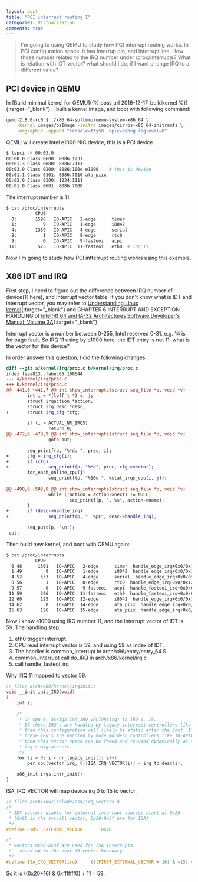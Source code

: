 ```yaml
---
layout: post 
title: "PCI interrupt routing I"
categories: Virtualization 
comments: true
---
```


> I'm going to using QEMU to study how PCI interrupt routing works. In PCI configuration space, it has Interrup pin, and Interrupt line.
How those number related to the IRQ number under /proc/interrupts? What is relation with IDT vector? what should I do, if I want change IRQ to a different value?

## PCI device in QEMU
In [Build minimal kernel for QEMU]({% post_url 2016-12-17-buildkernel %}){:target="_blank"},
I built a kernel image, and boot with following command:

```bash
qemu-2.8.0-rc0 $ ./x86_64-softmmu/qemu-system-x86_64 \
	-kernel images/bzImage -initrd images/cirros-x86_64-initramfs \
	-nographic -append "console=ttyS0  apic=debug loglevel=8"
```

QEMU will create Intel e1000 NIC device, this is a PCI device.

```bash
$ lspci -k 00:03.0
00:00.0 Class 0600: 8086:1237
00:01.3 Class 0680: 8086:7113
00:03.0 Class 0200: 8086:100e e1000    # this is device
00:01.1 Class 0101: 8086:7010 ata_piix
00:02.0 Class 0300: 1234:1111
00:01.0 Class 0601: 8086:7000
```

The interrupt number is 11.

```bash
$ cat /proc/interrupts 
           CPU0       
  0:       1598   IO-APIC   2-edge      timer
  1:          9   IO-APIC   1-edge      i8042
  4:       1359   IO-APIC   4-edge      serial
  8:          1   IO-APIC   8-edge      rtc0
  9:          0   IO-APIC   9-fasteoi   acpi
 11:        573   IO-APIC  11-fasteoi   eth0  # IRQ 11
```

Now I'm going to study how PCI intterrupt routing works using this example.

## X86 IDT and IRQ
First step, I need to figure out the difference between IRQ number of device(11 here), and Interrupt vector table.
If you don't know what is IDT and interrupt vector, you may refer to 
[Understanding Linux kernel](https://www.safaribooksonline.com/library/view/understanding-the-linux/0596002130/ch04s02.html){:target="_blank"}
and CHAPTER 6 INTERRUPT AND EXCEPTION HANDLING of [Intel(R) 64 and IA-32 Architectures Software Developer's Manual, Volume 3A](http://www.intel.com/Assets/en_US/PDF/manual/253668.pdf){:target="_blank"}

Interrupt vector is a number between 0-255, Intel reserved 0-31. e.g. 14 is for page fault. 
So IRQ 11 using by e1000 here, the IDT entry is not 11. what is the vector for this device? 

In order answer this question, I did the following changes:

```diff
diff --git a/kernel/irq/proc.c b/kernel/irq/proc.c
index feaa813..fabec65 100644
--- a/kernel/irq/proc.c
+++ b/kernel/irq/proc.c
@@ -441,6 +441,7 @@ int show_interrupts(struct seq_file *p, void *v)
        int i = *(loff_t *) v, j;
        struct irqaction *action;
        struct irq_desc *desc;
+       struct irq_cfg *cfg;
 
        if (i > ACTUAL_NR_IRQS)
                return 0;
@@ -472,6 +473,9 @@ int show_interrupts(struct seq_file *p, void *v)
                goto out;
 
        seq_printf(p, "%*d: ", prec, i);
+       cfg = irq_cfg(i);
+       if (cfg)
+               seq_printf(p, "%*d", prec, cfg->vector);
        for_each_online_cpu(j)
                seq_printf(p, "%10u ", kstat_irqs_cpu(i, j));
 
@@ -498,6 +502,8 @@ int show_interrupts(struct seq_file *p, void *v)
                while ((action = action->next) != NULL)
                        seq_printf(p, ", %s", action->name);
        }
+       if (desc->handle_irq)
+               seq_printf(p, "  %pF", desc->handle_irq);
 
        seq_putc(p, '\n');
 out:
```

Then build new kernel, and boot with QEMU again:

```bash
$ cat /proc/interrupts 
           CPU0       
  0 48      1501   IO-APIC   2-edge      timer  handle_edge_irq+0x0/0x120
  1 49         9   IO-APIC   1-edge      i8042  handle_edge_irq+0x0/0x120
  4 52       533   IO-APIC   4-edge      serial  handle_edge_irq+0x0/0x120
  8 56         1   IO-APIC   8-edge      rtc0  handle_edge_irq+0x0/0x120
  9 57         0   IO-APIC   9-fasteoi   acpi  handle_fasteoi_irq+0x0/0x150
 11 59       396   IO-APIC  11-fasteoi   eth0  handle_fasteoi_irq+0x0/0x150 # e1000
 12 60       125   IO-APIC  12-edge      i8042  handle_edge_irq+0x0/0x120
 14 62         0   IO-APIC  14-edge      ata_piix  handle_edge_irq+0x0/0x120
 15 63       126   IO-APIC  15-edge      ata_piix  handle_edge_irq+0x0/0x120
```

Now I know e1000 using IRQ number 11, and the interrupt vector of IDT is 59. The handling step:
1. eth0 trigger interrupt.
2. CPU read interrupt vector is 59. and using 59 as index of IDT.
3. The handler is common_interrupt in arch/x86/entry/entry_64.S
4. common_interrupt call do_IRQ in arch/x86/kernel/irq.c
5. call handle_fasteoi_irq

Why IRQ 11 mapped to vector 59.

```c
// file: arch/x86/kernel/irqinit.c
void __init init_IRQ(void)
{   
    int i; 
    
    /*  
     * On cpu 0, Assign ISA_IRQ_VECTOR(irq) to IRQ 0..15.
     * If these IRQ's are handled by legacy interrupt-controllers like PIC,
     * then this configuration will likely be static after the boot. If
     * these IRQ's are handled by more mordern controllers like IO-APIC,
     * then this vector space can be freed and re-used dynamically as the
     * irq's migrate etc.
     */ 
    for (i = 0; i < nr_legacy_irqs(); i++)
        per_cpu(vector_irq, 0)[ISA_IRQ_VECTOR(i)] = irq_to_desc(i);
    
    x86_init.irqs.intr_init();
}       

```

ISA_IRQ_VECTOR will map device irq 0 to 15 to vector.

```c
// file: arch/x86/include/asm/irq_vectors.h
/*
 * IDT vectors usable for external interrupt sources start at 0x20.
 * (0x80 is the syscall vector, 0x30-0x3f are for ISA)
 */ 
#define FIRST_EXTERNAL_VECTOR       0x20

/*          
 * Vectors 0x30-0x3f are used for ISA interrupts.
 *   round up to the next 16-vector boundary
 */ 
#define ISA_IRQ_VECTOR(irq)     (((FIRST_EXTERNAL_VECTOR + 16) & ~15) + irq)
```

So it is ((0x20+16) & 0xfffffff0) + 11 = 59.
